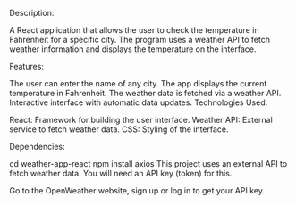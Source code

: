Description:

A React application that allows the user to check the temperature in Fahrenheit for a specific city. The program uses a weather API to fetch weather information and displays the temperature on the interface.

Features:

The user can enter the name of any city. The app displays the current temperature in Fahrenheit. The weather data is fetched via a weather API. Interactive interface with automatic data updates. Technologies Used:

React: Framework for building the user interface. Weather API: External service to fetch weather data. CSS: Styling of the interface.

Dependencies:

cd weather-app-react npm install axios This project uses an external API to fetch weather data. You will need an API key (token) for this.

Go to the OpenWeather website, sign up or log in to get your API key.
